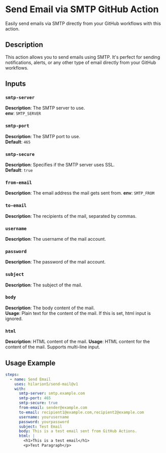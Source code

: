# Send Email via SMTP GitHub Action

Easily send emails via SMTP directly from your GitHub workflows with this action.

## Description

This action allows you to send emails using SMTP. It's perfect for sending notifications, alerts, or any other type of email directly from your GitHub workflows.

## Inputs

### `smtp-server`

**Description**: The SMTP server to use.  
**env**: `SMTP_SERVER`

### `smtp-port`

**Description**: The SMTP port to use.  
**Default**: `465`

### `smtp-secure`

**Description**: Specifies if the SMTP server uses SSL.  
**Default**: `true`

### `from-email`

**Description**: The email address the mail gets sent from.
**env**: `SMTP_FROM`

### `to-email`

**Description**: The recipients of the mail, separated by commas.  

### `username`

**Description**: The username of the mail account.  

### `password`

**Description**: The password of the mail account.  

### `subject`

**Description**: The subject of the mail.  

### `body`

**Description**: The body content of the mail.  
**Usage**: Plain text for the content of the mail. If this is set, html input is ignored.

### `html`

**Description**: HTML content of the mail.
**Usage**: HTML content for the content of the mail. Supports multi-line input.

## Usage Example

```yaml
steps:
  - name: Send Email
    uses: hilarion5/send-mail@v1
    with:
      smtp-server: smtp.example.com
      smtp-port: 465
      smtp-secure: true
      from-email: sender@example.com
      to-email: recipient1@example.com,recipient2@example.com
      username: yourusername
      password: yourpassword
      subject: Test Email
      body: This is a test email sent from GitHub Actions.
      html: |
        <h1>This is a test email</h1>
        <p>Test Paragraph</p>
